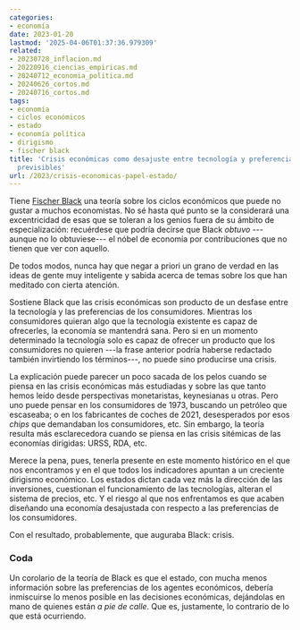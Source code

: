 ```yaml
---
categories:
- economía
date: 2023-01-20
lastmod: '2025-04-06T01:37:36.979309'
related:
- 20230728_inflacion.md
- 20220916_ciencias_empiricas.md
- 20240712_economia_politica.md
- 20240626_cortos.md
- 20240716_cortos.md
tags:
- economía
- ciclos económicos
- estado
- economía política
- dirigismo
- fischer black
title: 'Crisis económicas como desajuste entre tecnología y preferencias: las consecuencias
  previsibles'
url: /2023/crisis-economicas-papel-estado/
---
```


Tiene [Fischer Black](https://en.wikipedia.org/wiki/Fischer_Black) una teoría sobre los ciclos económicos que puede no gustar a muchos economistas. No sé hasta qué punto se la considerará una excentricidad de esas que se toleran a los genios fuera de su ámbito de especialización: recuérdese que podría decirse que Black _obtuvo_ ---aunque no lo obtuviese--- el nóbel de economía por contribuciones que no tienen que ver con aquello.

De todos modos, nunca hay que negar a priori un grano de verdad en las ideas de gente muy inteligente y sabida acerca de temas sobre los que han meditado con cierta atención.

Sostiene Black que las crisis económicas son producto de un desfase entre la tecnología y las preferencias de los consumidores. Mientras los consumidores quieran algo que la tecnología existente es capaz de ofrecerles, la economía se mantendrá sana. Pero si en un momento determinado la tecnología solo es capaz de ofrecer un producto que los consumidores no quieren ---la frase anterior podría haberse redactado también invirtiendo los términos---, no puede sino producirse una crisis.

La explicación puede parecer un poco sacada de los pelos cuando se piensa en las crisis económicas más estudiadas y sobre las que tanto hemos leído desde perspectivas monetaristas, keynesianas u otras. Pero uno puede pensar en los consumidores de 1973, buscando un petróleo que escaseaba; o en los fabricantes de coches de 2021, desesperados por esos _chips_ que demandaban los consumidores, etc. Sin embargo, la teoría resulta más esclarecedora cuando se piensa en las crisis sitémicas de las economías dirigidas: URSS, RDA, etc.

Merece la pena, pues, tenerla presente en este momento histórico en el que nos encontramos y en el que todos los indicadores apuntan a un creciente dirigismo económico. Los estados dictan cada vez más la dirección de las inversiones, cuestionan el funcionamiento de las tecnologías, alteran el sistema de precios, etc. Y el riesgo al que nos enfrentamos es que acaben diseñando una economía desajustada con respecto a las preferencias de los consumidores.

Con el resultado, probablemente, que auguraba Black: crisis.

### Coda

Un corolario de la teoría de Black es que el estado, con mucha menos información sobre las preferencias de los agentes económicos, debería inmiscuirse lo menos posible en las decisiones económicas, dejándolas en mano de quienes están _a pie de calle_. Que es, justamente, lo contrario de lo que está ocurriendo.
